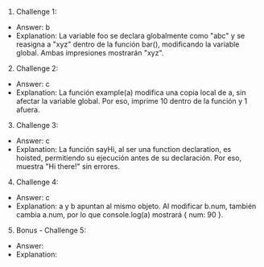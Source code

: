 1. Challenge 1:

- Answer: b
- Explanation: La variable foo se declara globalmente como "abc" y se reasigna a "xyz" dentro de la función bar(), modificando la variable global. Ambas impresiones mostrarán "xyz".

2. Challenge 2:

- Answer: c
- Explanation: La función example(a) modifica una copia local de a, sin afectar la variable global. Por eso, imprime 10 dentro de la función y 1 afuera.

3. Challenge 3:

- Answer: c
- Explanation: La función sayHi, al ser una function declaration, es hoisted, permitiendo su ejecución antes de su declaración. Por eso, muestra "Hi there!" sin errores.

4. Challenge 4:

- Answer: c
- Explanation: a y b apuntan al mismo objeto. Al modificar b.num, también cambia a.num, por lo que console.log(a) mostrará { num: 90 }.

5. Bonus - Challenge 5:

- Answer:
- Explanation:
